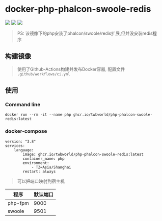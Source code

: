 
**docker-php-phalcon-swoole-redis**
===========

[![](https://img.shields.io/badge/docker-php%2d-phalcon%2d-swoole%2d-redis-099cec?logo=docker)](https://hub.docker.com/r/twbworld/php-phalcon-swoole-redis)
[![](https://img.shields.io/github/license/twbworld/docker-php-phalcon-swoole-redis)](https://github.com/twbworld/docker-php-phalcon-swoole-redis/blob/master/LICENSE)
[![](https://github.com/twbworld/docker-php-phalcon-swoole-redis/workflows/ci/badge.svg?branch=master)](https://github.com/twbworld/docker-php-phalcon-swoole-redis/actions)

> PS: 该镜像下的php安装了phalcon/swoole/redis扩展,但并没安装redis程序

## 构建镜像

> 使用了Github-Actions构建并发布Docker容器, 配置文件 `.github/workflows/ci.yml`

## 使用

### Command line
```shell
docker run --rm -it --name php ghcr.io/twbworld/php-phalcon-swoole-redis:latest
```

### docker-compose

```shell
version: "3.8"
services:
    language:
        image: ghcr.io/twbworld/php-phalcon-swoole-redis:latest
        container_name: php
        environment:
            - TZ=Asia/Shanghai
        restart: always
```

> 可以把端口映射到宿主机

| 程序 | 默认端口 |
| ---- | ---- |
| php-fpm | 9000 |
| swoole | 9501 |

